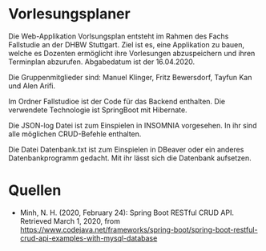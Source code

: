 # Vorlesungsplaner

Die Web-Applikation Vorlsungsplan entsteht im Rahmen des Fachs Fallstudie an der DHBW Stuttgart. Ziel ist es, eine Applikation zu bauen, welche es Dozenten ermöglicht ihre Vorlesungen abzuspeichern und ihren Terminplan abzurufen. Abgabedatum ist der 16.04.2020.

Die Gruppenmitglieder sind: Manuel Klinger, Fritz Bewersdorf, Tayfun Kan und Alen Arifi.

Im Ordner Fallstudioe ist der Code für das Backend enthalten. Die verwendete Technologie ist SpringBoot mit Hibernate.

Die JSON-log Datei ist zum Einspielen in INSOMNIA vorgesehen. In ihr sind alle möglichen CRUD-Befehle enthalten.

Die Datei Datenbank.txt ist zum Einspielen in DBeaver oder ein anderes Datenbankprogramm gedacht. Mit ihr lässt sich die Datenbank aufsetzen.



# Quellen

- Minh, N. H. (2020, February 24): Spring Boot RESTful CRUD API. Retrieved March 1, 2020, from
https://www.codejava.net/frameworks/spring-boot/spring-boot-restful-crud-api-examples-with-mysql-database
